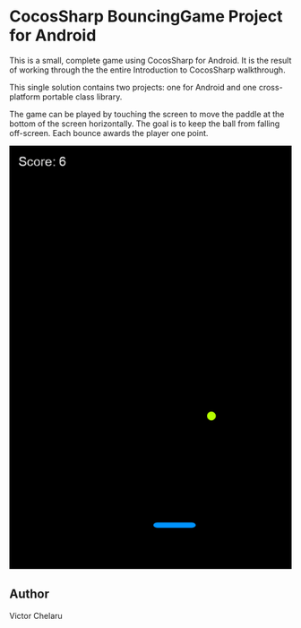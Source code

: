 # CocosSharp BouncingGame Project for Android

This is a small, complete game using CocosSharp for Android.  It is the result of working through the the entire Introduction to CocosSharp walkthrough.

This single solution contains two projects:  one for Android and one cross-platform portable class library.

The game can be played by touching the screen to move the paddle at the bottom of the screen horizontally.  The goal is to keep the ball from falling off-screen.  Each bounce awards the player one point.

![CocosSharp BouncingGame Project for Android application screenshot](Screenshots/FinalBouncingGameScreen.png "CocosSharp BouncingGame Project for Android application screenshot")

## Author

Victor Chelaru